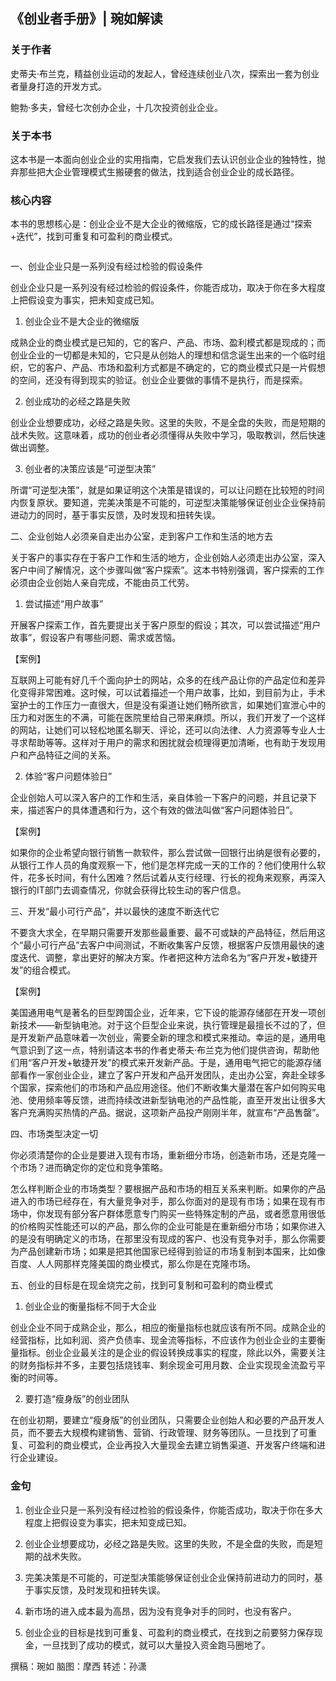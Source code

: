 ## 《创业者手册》| 琬如解读

### 关于作者

史蒂夫·布兰克，精益创业运动的发起人，曾经连续创业八次，探索出一套为创业者量身打造的开发方式。

鲍勃·多夫，曾经七次创办企业，十几次投资创业企业。

### 关于本书

这本书是一本面向创业企业的实用指南，它启发我们去认识创业企业的独特性，抛弃那些把大企业管理模式生搬硬套的做法，找到适合创业企业的成长路径。

### 核心内容

本书的思想核心是：创业企业不是大企业的微缩版，它的成长路径是通过“探索+迭代”，找到可重复和可盈利的商业模式。

<img  src="https://piccdn3.umiwi.com/img/201710/22/201710220945591021795588.jpg" width="0"/>

一、创业企业只是一系列没有经过检验的假设条件

创业企业只是一系列没有经过检验的假设条件，你能否成功，取决于你在多大程度上把假设变为事实，把未知变成已知。

1. 创业企业不是大企业的微缩版

成熟企业的商业模式是已知的，它的客户、产品、市场、盈利模式都是现成的；而创业企业的一切都是未知的，它只是从创始人的理想和信念诞生出来的一个临时组织，它的客户、产品、市场和盈利方式都是不确定的，它的商业模式只是一片假想的空间，还没有得到现实的验证。创业企业要做的事情不是执行，而是探索。

2. 创业成功的必经之路是失败

创业企业想要成功，必经之路是失败。这里的失败，不是全盘的失败，而是短期的战术失败。这意味着，成功的创业者必须懂得从失败中学习，吸取教训，然后快速做出调整。

3. 创业者的决策应该是“可逆型决策”

所谓“可逆型决策”，就是如果证明这个决策是错误的，可以让问题在比较短的时间内恢复原状。要知道，完美决策是不可能的，可逆型决策能够保证创业企业保持前进动力的同时，基于事实反馈，及时发现和扭转失误。

二、企业创始人必须亲自走出办公室，走到客户工作和生活的地方去

关于客户的事实存在于客户工作和生活的地方，企业创始人必须走出办公室，深入客户中间了解情况，这个步骤叫做“客户探索”。这本书特别强调，客户探索的工作必须由企业创始人亲自完成，不能由员工代劳。

1. 尝试描述“用户故事”

开展客户探索工作，首先要提出关于客户原型的假设；其次，可以尝试描述“用户故事”，假设客户有哪些问题、需求或苦恼。

【案例】

互联网上可能有好几千个面向护士的网站，众多的在线产品让你的产品定位和差异化变得非常困难。这时候，可以试着描述一个用户故事，比如，到目前为止，手术室护士的工作压力一直很大，但是没有渠道让她们畅所欲言，如果她们宣泄心中的压力和对医生的不满，可能在医院里给自己带来麻烦。所以，我们开发了一个这样的网站，让她们可以轻松地匿名聊天、评论，还可以向法律、人力资源等专业人士寻求帮助等等。这样对于用户的需求和困扰就会梳理得更加清晰，也有助于发现用户和产品特征之间的关系。

2. 体验“客户问题体验日”

企业创始人可以深入客户的工作和生活，亲自体验一下客户的问题，并且记录下来，描述客户的具体遭遇和行为，这个有效的做法叫做“客户问题体验日”。

【案例】

如果你的企业希望向银行销售一款软件，那么尝试做一回银行出纳是很有必要的，从银行工作人员的角度观察一下，他们是怎样完成一天的工作的？他们使用什么软件，花多长时间，有什么困难？然后试着从支行经理、行长的视角来观察，再深入银行的IT部门去调查情况，你就会获得比较生动的客户信息。

三、开发“最小可行产品”，并以最快的速度不断迭代它

不要贪大求全，在早期只需要开发那些最重要、最不可或缺的产品特征，然后用这个“最小可行产品”去客户中间测试，不断收集客户反馈，根据客户反馈用最快的速度迭代、调整，拿出更好的解决方案。作者把这种方法命名为“客户开发+敏捷开发”的组合模式。

【案例】

美国通用电气是著名的巨型跨国企业，近年来，它下设的能源存储部在开发一项创新技术——新型钠电池。对于这个巨型企业来说，执行管理是最擅长不过的了，但是开发新产品意味着一次创业，需要全新的理念和模式来推动。幸运的是，通用电气意识到了这一点，特别请这本书的作者史蒂夫·布兰克为他们提供咨询，帮助他们用“客户开发+敏捷开发”的模式来开发新产品。于是，通用电气把它的能源存储部看作一家创业企业，建立了客户开发和产品开发团队，走出办公室，奔赴全球多个国家，探索他们的市场和产品应用途径。他们不断收集大量潜在客户如何购买电池、使用频率等反馈，进而持续改进新型钠电池的产品性能，直至开发出让很多大客户充满购买热情的产品。据说，这项新产品投产刚刚半年，就宣布“产品售罄”。

四、市场类型决定一切

你必须清楚你的企业是要进入现有市场，重新细分市场，创造新市场，还是克隆一个市场？进而确定你的定位和竞争策略。

怎么样判断企业的市场类型？要根据产品和市场的相互关系来判断。如果你的产品进入的市场已经存在，有大量竞争对手，那么你面对的是现有市场；如果在现有市场中，你发现有部分客户群体愿意专门购买一些特殊定制的产品，或者愿意用很低的价格购买性能还可以的产品，那么你的企业可能是在重新细分市场；如果你进入的是没有明确定义的市场，在那里没有现成的客户、也没有竞争对手，那么你需要为产品创建新市场；如果是把其他国家已经得到验证的市场复制到本国来，比如像百度、人人网那样克隆美国的商业模式，那么你是在克隆市场。

五、创业的目标是在现金烧完之前，找到可复制和可盈利的商业模式

1. 创业企业的衡量指标不同于大企业

创业企业不同于成熟企业，那么，相应的衡量指标也就应该有所不同。成熟企业的经营指标，比如利润、资产负债率、现金流等指标，不应该作为创业企业的主要衡量指标。创业企业最关注的是企业的假设转换成事实的程度，除此以外，需要关注的财务指标并不多，主要包括烧钱率、剩余现金可用月数、企业实现现金流盈亏平衡的时间等。

2. 要打造“瘦身版”的创业团队

在创业初期，要建立“瘦身版”的创业团队，只需要企业创始人和必要的产品开发人员，而不要去大规模构建销售、营销、行政管理、财务等团队。一旦找到了可重复、可盈利的商业模式，企业再投入大量现金去建立销售渠道、开发客户终端和进行企业建设。

### 金句

1. 创业企业只是一系列没有经过检验的假设条件，你能否成功，取决于你在多大程度上把假设变为事实，把未知变成已知。

2. 创业企业想要成功，必经之路是失败。这里的失败，不是全盘的失败，而是短期的战术失败。

3. 完美决策是不可能的，可逆型决策能够保证创业企业保持前进动力的同时，基于事实反馈，及时发现和扭转失误。

4. 新市场的进入成本最为高昂，因为没有竞争对手的同时，也没有客户。

5. 创业企业的目标是找到可重复、可盈利的商业模式，在找到之前要努力保存现金，一旦找到了成功的模式，就可以大量投入资金跑马圈地了。

撰稿：琬如
脑图：摩西
转述：孙潇    

